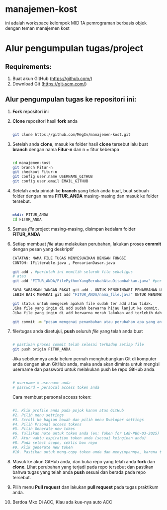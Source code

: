 # manajemen-kost
ini adalah workspace kelompok  MID 1A pemrograman berbasis objek dengan teman manajemen kost

# Alur pengumpulan tugas/project

## Requirements:
1. Buat akun GitHub (https://github.com/)
2. Download Git (https://git-scm.com/)

## Alur pengumpulan tugas ke repositori ini:

1. **Fork** repositori ini

2. **Clone** repositori hasil **fork** anda

   ```sh

   git clone https://github.com/MegIv/manajemen-kost.git

   ```

3. Setelah anda **clone**, masuk ke folder hasil **clone** tersebut lalu buat **branch** dengan nama **Fitur-n** dan n = fitur keberapa

   ```sh

   cd manajemen-kost
   git branch Fitur-n
   git checkout Fitur-n
   git config user.name USERNAME_GITHUB
   git config user.email EMAIL_GITHUB

   ```

4. Setelah anda pindah ke **branch** yang telah anda buat, buat sebuah folder dengan nama **FITUR_ANDA** masing-masing dan masuk ke folder tersebut.
   ```sh

   mkdir FITUR_ANDA
   cd FITUR_ANDA

   ```

5. Semua _file_ project masing-masing, disimpan kedalam folder **FITUR_ANDA**
6. Setiap membuat _file_ atau melakukan perubahan, lakukan proses **commit** dengan pesan yang deskriptif

   ```sh
   CATATAN: NAMA FILE TUGAS MENYESUAIKAN DENGAN FUNGSI
   CONTOH: IFilterable.java , PencarianDasar.java
   
   git add . #perintah ini memilih seluruh file sekaligus
   # atau
   git add "FITUR_ANDA/FilePythonYangBerubahAtauDitambahkan.java" #perintah ini memilih file tertentu
   
   SAYA SARANKAN JANGAN PAKAI git add . UNTUK MENGHINDARI PENAMBAHAN UNTUK SEMUA FILE TERMASUK FILE YANG TIDAK DIINGINKAN
   LEBIH BAIK MEMAKAI git add "FITUR_ANDA/nama_file.java" UNTUK MENAMBAHKAN FILE
   
   git status untuk mengecek apakah file sudah ter add atau tidak.
   Jika file yang ingin di add sudah berwarna hijau lanjut ke commit.
   Jika file yang ingin di add berwarna merah lakukan add terlebih dahulu
   
   git commit -m "pesan mengenai penambahan atau perubahan apa yang anda lakukan"
   
   ```

7. file/tugas anda disetujui, **push** seluruh _file_ yang telah anda buat

   ```sh

   # pastikan proses commit telah selesai terhadap setiap file
   git push origin FITUR_ANDA

   ```
   
   Jika sebelumnya anda belum pernah menghubungkan Git di komputer anda dengan akun GitHub anda, maka anda akan diminta untuk mengisi username dan password untuk
   melakukan push ke repo GitHub anda.
   ```sh

   # username = username anda
   # password = persocal access token anda

   ```
   
   Cara membuat personal access token:
   ```sh
   
   #1. Klik profile anda pada pojok kanan atas GitHub
   #2. Pilih menu settings
   #3. Scroll ke bagian bawah dan pilih menu Dveloper settings
   #4. Pilih Prsonal access tokens
   #5. Pilih Generate new tokes
   #6. Tuliskan note untuk token anda (ex: Token for LAB-PBO-03-2025)
   #7. Atur waktu expiration token anda (sesuai keinginan anda)
   #8. Pada select scope, ceklis box repo
   #9. Klik generate new token
   #10. Pastikan untuk meng-copy token anda dan menyimpannya, karena token hanya bisa diliat sekali (*Jika hilang, buat token baru)

   ```
   
8. Masuk ke akun GitHub anda, dan buka repo yang telah anda **fork** dan **clone**. Lihat perubahan yang terjadi pada repo tersebut dan pastikan bahwa tugas yang
   telah anda **push** sesuai dan berada pada repo tersebut.
   
9. Pilih menu **Pull request** dan lakukan **pull request** pada tugas praktikum anda.
10. Berdoa Mko Di ACC, Klau ada kue-nya auto ACC

